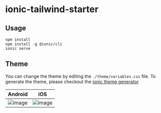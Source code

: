 # ionic-tailwind-starter

## Usage

    npm install
    npm install -g @ionic/cli
    ionic serve

## Theme

You can change the theme by editing the `./theme/variables.css` file.
To generate the theme, please checkout the [ionic theme generator](https://ionicframework.com/docs/theming/color-generator)

<!-- Make a table with 2 colums -->
| Android | iOS |
| ------ | ------ |
| ![image](https://user-images.githubusercontent.com/13263720/182942496-a4697f88-9267-4f12-b6e8-856cb7787cfa.png) | ![image](https://user-images.githubusercontent.com/13263720/182942503-51fd4bad-cf41-46eb-9bde-ba958a09f600.png) |

